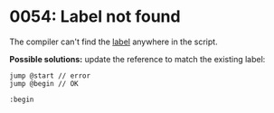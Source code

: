 # 0054: Label not found

The compiler can't find the [label](../../language/data-types/#labels) anywhere in the script.

**Possible solutions:** update the reference to match the existing label:

```
jump @start // error
jump @begin // OK

:begin
```
